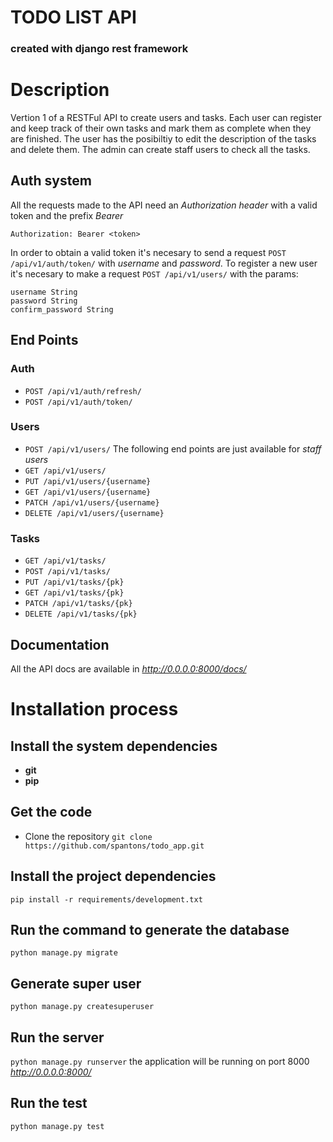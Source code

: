 # TODO LIST API
### created with django rest framework 

# Description

Vertion 1 of a RESTFul API to create users and tasks. Each user can register and keep track of their own tasks and mark them as complete when they are finished. The user has the posibiltiy to edit the description of the tasks and delete them. The admin can create staff users to check all the tasks.

## Auth system

All the requests made to the API need an *Authorization header* with a valid token and the prefix *Bearer* 

```Authorization: Bearer <token>```

In order to obtain a valid token it's necesary to send a request `POST /api/v1/auth/token/` with *username* and *password*. To register a new user it's necesary to make a request `POST /api/v1/users/` with the params:
```
username String
password String
confirm_password String
```

## End Points
### Auth
* `POST /api/v1/auth/refresh/`
* `POST /api/v1/auth/token/`

### Users
* `POST /api/v1/users/`
The following end points are just available for *staff users*
* `GET /api/v1/users/`
* `PUT /api/v1/users/{username}`
* `GET /api/v1/users/{username}`
* `PATCH /api/v1/users/{username}`
* `DELETE /api/v1/users/{username}`

### Tasks
* `GET /api/v1/tasks/`
* `POST /api/v1/tasks/`
* `PUT /api/v1/tasks/{pk}`
* `GET /api/v1/tasks/{pk}`
* `PATCH /api/v1/tasks/{pk}`
* `DELETE /api/v1/tasks/{pk}`

## Documentation
All the API docs are available in *http://0.0.0.0:8000/docs/*

# Installation process 

## Install the system dependencies
* **git** 
* **pip**

## Get the code
* Clone the repository
`git clone https://github.com/spantons/todo_app.git`

## Install the project dependencies

`pip install -r requirements/development.txt`

## Run the command to generate the database
`python manage.py migrate`

## Generate super user
`python manage.py createsuperuser`

## Run the server
`python manage.py runserver` the application will be running on port 8000 *http://0.0.0.0:8000/*

## Run the test
`python manage.py test`
